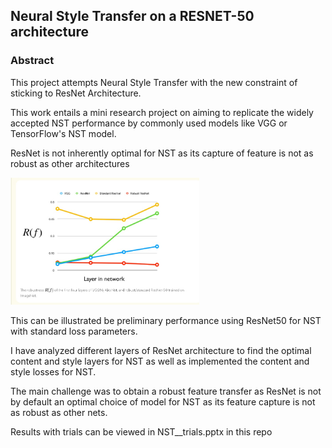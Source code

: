 ## Neural Style Transfer on a RESNET-50 architecture

### Abstract

This project attempts Neural Style Transfer with the new constraint of sticking to ResNet Architecture.

This work entails a mini research project on aiming to replicate the widely accepted NST performance by commonly used models like VGG or TensorFlow's NST model.

ResNet is not inherently optimal for NST as its capture of feature is not as robust as other architectures

<!-- ![Robustness Graph](<./Results/imageedit_0_4557857959.jpg>) -->

<img src="https://github.com/maximusron/Probabilistic-Image-Manipulation/blob/main/Neural%20Style%20Transfer/robustness_graph.jpeg?raw=true" width=60% height=60%>
 
This can be illustrated be preliminary performance using ResNet50 for NST with standard loss parameters.

I have analyzed different layers of ResNet architecture to find the optimal content and style layers for NST as well as implemented the content and style losses for NST.

The main challenge was to obtain a robust feature transfer as ResNet is not by default an optimal choice of model for NST as its feature capture is not as robust as other nets.



Results with trials can be viewed in NST__trials.pptx in this repo
